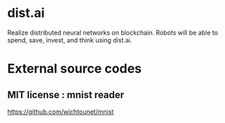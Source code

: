 # dist.ai

Realize distributed neural networks on blockchain. Robots will be able to spend, save, invest, and think using dist.ai.


# External source codes  
## MIT license : mnist reader
https://github.com/wichtounet/mnist